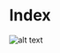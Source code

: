 # Index
![alt text](https://github.com/predufranca/Portfolio/blob/main/Projetos/Projeto%205%20-%20Chal%C3%A9%20Hotel/images/home-chale.png?raw=true)
